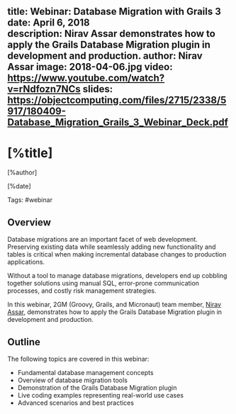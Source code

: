 title: Webinar: Database Migration with Grails 3
date: April 6, 2018   
description: Nirav Assar demonstrates how to apply the Grails Database Migration plugin in development and production.
author: Nirav Assar
image: 2018-04-06.jpg
video: https://www.youtube.com/watch?v=rNdfozn7NCs
slides: https://objectcomputing.com/files/2715/2338/5917/180409-Database_Migration_Grails_3_Webinar_Deck.pdf   
---

# [%title]

[%author]

[%date] 

Tags: #webinar

## Overview

Database migrations are an important facet of web development. Preserving existing data while seamlessly adding new functionality and tables is critical when making incremental database changes to production applications.

Without a tool to manage database migrations, developers end up cobbling together solutions using manual SQL, error-prone communication processes, and costly risk management strategies.

In this webinar, 2GM (Groovy, Grails, and Micronaut) team member, [Nirav Assar](https://objectcomputing.com/products/2gm-team#assar), demonstrates how to apply the Grails Database Migration plugin in development and production.

## Outline

The following topics are covered in this webinar:

- Fundamental database management concepts
- Overview of database migration tools
- Demonstration of the Grails Database Migration plugin
- Live coding examples representing real-world use cases
- Advanced scenarios and best practices
